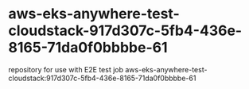# aws-eks-anywhere-test-cloudstack-917d307c-5fb4-436e-8165-71da0f0bbbbe-61
repository for use with E2E test job aws-eks-anywhere-test-cloudstack:917d307c-5fb4-436e-8165-71da0f0bbbbe-61
